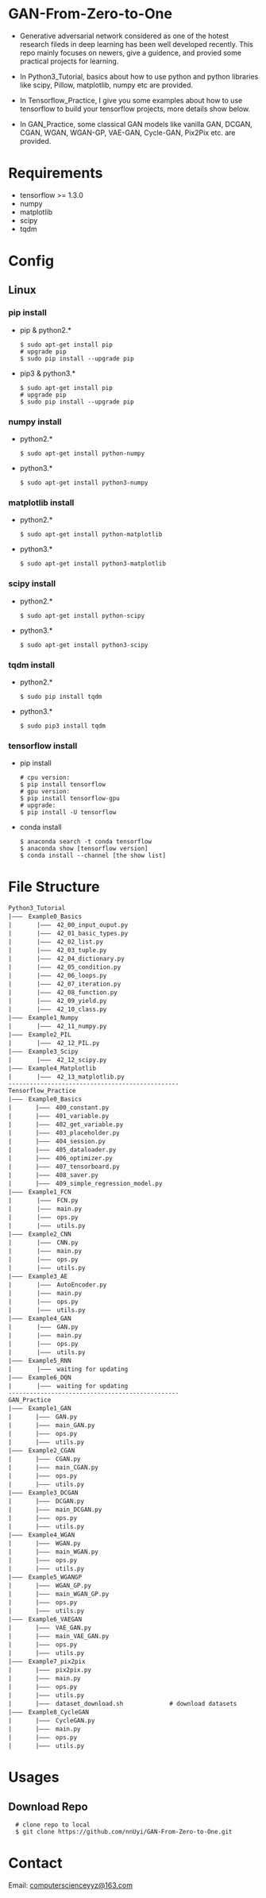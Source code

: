 # GAN-From-Zero-to-One
  - Generative adversarial network considered as one of the hotest research fileds in deep learning has been well developed recently. This repo mainly focuses on newers, give a guidence, and provied some practical projects for learning.
  
  - In Python3_Tutorial, basics about how to use python and python libraries like scipy, Pillow, matplotlib, numpy etc are provided.
  
  - In Tensorflow_Practice, I give you some examples about how to use tensorflow to build your tensorflow projects, more details show below.
  
  - In GAN_Practice, some classical GAN models like vanilla GAN, DCGAN, CGAN, WGAN, WGAN-GP, VAE-GAN, Cycle-GAN, Pix2Pix etc. are provided.
  
# Requirements
  - tensorflow >= 1.3.0
  - numpy
  - matplotlib
  - scipy
  - tqdm

# Config
## Linux
### pip install
  - pip & python2.*
  
        $ sudo apt-get install pip
        # upgrade pip
        $ sudo pip install --upgrade pip
        
  - pip3 & python3.*
  
        $ sudo apt-get install pip
        # upgrade pip
        $ sudo pip install --upgrade pip
        
### numpy install
  - python2.*
      
        $ sudo apt-get install python-numpy
        
  - python3.*
  
        $ sudo apt-get install python3-numpy

### matplotlib install
  - python2.*
      
        $ sudo apt-get install python-matplotlib
        
  - python3.*
  
        $ sudo apt-get install python3-matplotlib


### scipy install
  - python2.*
      
        $ sudo apt-get install python-scipy
        
  - python3.*
  
        $ sudo apt-get install python3-scipy
        
### tqdm install
  - python2.*
      
        $ sudo pip install tqdm
        
  - python3.*
  
        $ sudo pip3 install tqdm

### tensorflow install
  - pip install 
  
        # cpu version: 
        $ pip install tensorflow
        # gpu version: 
        $ pip install tensorflow-gpu
        # upgrade:
        $ pip install -U tensorflow


  - conda install 
  
        $ anaconda search -t conda tensorflow
        $ anaconda show [tensorflow version]
        $ conda install --channel [the show list]
        
# File Structure
```text
Python3_Tutorial
|———　Example0_Basics
|       |———　42_00_input_ouput.py
|       |———　42_01_basic_types.py
|       |———　42_02_list.py
|       |———　42_03_tuple.py
|       |———　42_04_dictionary.py
|       |———　42_05_condition.py
|       |———　42_06_loops.py
|       |———　42_07_iteration.py
|       |———　42_08_function.py
|       |———　42_09_yield.py
|       |———　42_10_class.py
|———　Example1_Numpy
|       |———　42_11_numpy.py
|———　Example2_PIL
|       |———　42_12_PIL.py
|———　Example3_Scipy
|       |———　42_12_scipy.py
|———　Example4_Matplotlib
|       |———　42_13_matplotlib.py
------------------------------------------------
Tensorflow_Practice
|———　Example0_Basics
|     　|———　400_constant.py
|     　|———　401_variable.py	   
|     　|———　402_get_variable.py  
|　     |———　403_placeholder.py 
|　     |———　404_session.py
|　     |———　405_dataloader.py  
|  　   |———　406_optimizer.py  
|    　 |———　407_tensorboard.py  
|     　|———　408_saver.py  
|     　|———　409_simple_regression_model.py  
|———　Example1_FCN
|       |———　FCN.py
|       |———　main.py
|       |———　ops.py
|       |———　utils.py
|———　Example2_CNN
|       |———　CNN.py
|       |———　main.py
|       |———　ops.py
|       |———　utils.py
|———　Example3_AE
|       |———　AutoEncoder.py
|       |———　main.py
|       |———　ops.py
|       |———　utils.py
|———　Example4_GAN
|       |———　GAN.py
|       |———　main.py
|       |———　ops.py
|       |———　utils.py
|———　Example5_RNN
|       |———　waiting for updating
|———　Example6_DQN
|       |———　waiting for updating
------------------------------------------------
GAN_Practice
|———　Example1_GAN
|     　|———　GAN.py
|     　|———　main_GAN.py
|     　|———　ops.py  
|　     |———　utils.py
|———　Example2_CGAN
|     　|———　CGAN.py
|     　|———　main_CGAN.py
|     　|———　ops.py  
|　     |———　utils.py
|———　Example3_DCGAN
|     　|———　DCGAN.py
|     　|———　main_DCGAN.py
|     　|———　ops.py  
|　     |———　utils.py
|———　Example4_WGAN
|     　|———　WGAN.py
|     　|———　main_WGAN.py
|     　|———　ops.py  
|　     |———　utils.py
|———　Example5_WGANGP
|     　|———　WGAN_GP.py
|     　|———　main_WGAN_GP.py
|     　|———　ops.py  
|　     |———　utils.py
|———　Example6_VAEGAN
|     　|———　VAE_GAN.py
|     　|———　main_VAE_GAN.py
|     　|———　ops.py  
|　     |———　utils.py
|———　Example7_pix2pix
|     　|———　pix2pix.py
|     　|———　main.py
|     　|———　ops.py  
|　     |———　utils.py
|　     |———　dataset_download.sh             # download datasets
|———　Example8_CycleGAN
|     　|———　CycleGAN.py
|     　|———　main.py
|     　|———　ops.py  
|　     |———　utils.py
```

# Usages
## Download Repo
      
      # clone repo to local
      $ git clone https://github.com/nnUyi/GAN-From-Zero-to-One.git
      
# Contact
  Email: computerscienceyyz@163.com
